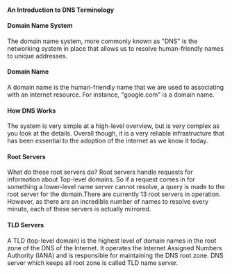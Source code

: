 #### An Introduction to DNS Terminology

#### Domain Name System
The domain name system, more commonly known as "DNS" is the networking system in place that allows us to resolve human-friendly names to unique addresses.
#### Domain Name
A domain name is the human-friendly name that we are used to associating with an internet resource. For instance, "google.com" is a domain name. 
#### How DNS Works
The system is very simple at a high-level overview, but is very complex as you look at the details. Overall though, it is a very reliable infrastructure that has been essential to the adoption of the internet as we know it today.
#### Root Servers
What do these root servers do? Root servers handle requests for information about Top-level domains. So if a request comes in for something a lower-level name server cannot resolve, a query is made to the root server for the domain.There are currently 13 root servers in operation. However, as there are an incredible number of names to resolve every minute, each of these servers is actually mirrored.
#### TLD Servers
A TLD (top-level domain) is the highest level of domain names in the root zone of the DNS of the Internet. It operates the Internet Assigned Numbers Authority (IANA) and is responsible for maintaining the DNS root zone. DNS server which keeps all root zone is called TLD name server.
